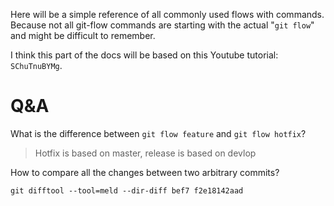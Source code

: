 Here will be a simple reference of all commonly used flows with commands. Because not all git-flow commands are starting with the actual "`git flow`" and might be difficult to remember.

I think this part of the docs will be based on this Youtube tutorial: `SChuTnuBYMg`. 


# Q&A

What is the difference between `git flow feature` and `git flow hotfix`? 

> Hotfix is based on master, release is based on devlop

How to compare all the changes between two arbitrary commits?

`git difftool --tool=meld --dir-diff bef7 f2e18142aad`


